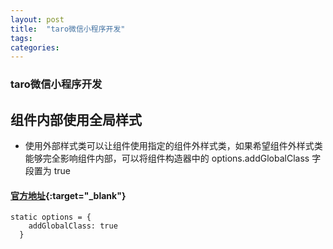 ```yaml
---
layout: post
title:  "taro微信小程序开发"
tags:
categories:
---
```


### taro微信小程序开发

## 组件内部使用全局样式 

- 使用外部样式类可以让组件使用指定的组件外样式类，如果希望组件外样式类能够完全影响组件内部，可以将组件构造器中的 options.addGlobalClass 字段置为 true

#### [官方地址](https://nervjs.github.io/taro/docs/component-style.html#%E5%85%A8%E5%B1%80%E6%A0%B7%E5%BC%8F%E7%B1%BB){:target="_blank"}
```
static options = {
    addGlobalClass: true
  }

```

